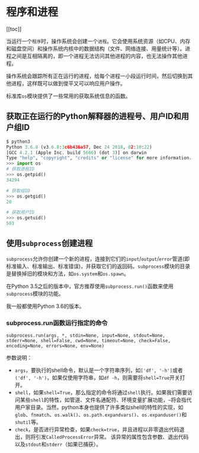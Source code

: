 # 程序和进程

[[toc]]

当运行一个`程序`时，操作系统会创建一个`进程`。它会使用系统资源（如CPU、内存和磁盘空间）和操作系统内核中的数据结构（文件、网络连接、用量统计等）。进程之间是互相隔离的，即一个进程无法访问其他进程的内容，也无法操作其他进程。

操作系统会跟踪所有正在运行的进程，给每个进程一小段运行时间，然后切换到其他进程，这样既可以做到俊平又可以响应用户操作。

标准库`os`模块提供了一些常用的获取系统信息的函数。

## 获取正在运行的Python解释器的进程号、用户ID和用户组ID

```py
$ python3
Python 3.6.8 (v3.6.8:3c6b436a57, Dec 24 2018, 02:10:22)
[GCC 4.2.1 (Apple Inc. build 5666) (dot 3)] on darwin
Type "help", "copyright", "credits" or "license" for more information.
>>> import os
# 获取进程ID
>>> os.getpid()
34294

# 获取组ID
>>> os.getgid()
20

# 获取用户ID
>>> os.getuid()
503
```

## 使用`subprocess`创建进程

`subprocess`允许你创建一个新的进程，连接到它们的`input`/`output`/`error`管道(即标准输入、标准输出、标准错误)，并获取它们的返回码。`subprocess`模块的目录是替换掉旧的模块和方法，如`os.system`和`os.spawn`。

在Python 3.5之后的版本中，官方推荐使用`subprocess.run()`函数来使用`subprocess`模块的功能。

我一般都使用Python 3.6的版本。

### subprocess.run函数运行指定的命令

 `subprocess.run(args, *, stdin=None, input=None, stdout=None, stderr=None, shell=False, cwd=None, timeout=None, check=False, encoding=None, errors=None, env=None)`

参数说明：

- `args`，要执行的shell命令，默认是一个字符串序列，如`['df', '-h']`或者`('df', '-h')`，如果仅使用字符串，如`df -h`，则需要将`shell=True`开关打开。
- `shell`，如果`shell=True`，那么指定的命令将通过`shell`执行。如果我们需要访问某些`shell`的特性，如管道、文件名通配符、环境变量扩展功能，`~`将会指代用户家目录。当然，python本身也提供了许多类似shell的特性的实现，如`glob`、`fnmatch`、`os.walk()`、`os.path.expandvars()`、`os.expanduser()`和`shutil`等。
- `check`，是否进行异常检查，如果`check=true`，并且进程以非零退出代码退出，则将引发`CalledProcessError`异常。 该异常的属性包含参数、退出代码以及`stdout`和`stderr`（如果已捕获）。

